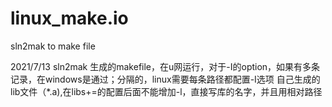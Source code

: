 # linux_make.io
sln2mak to make file

2021/7/13
  sln2mak 生成的makefile，在u网运行，对于-I的option，如果有多条记录，在windows是通过；分隔的，linux需要每条路径都配置-I选项
  自己生成的lib文件（*.a),在libs+=的配置后面不能增加-l，直接写库的名字，并且用相对路径
  
